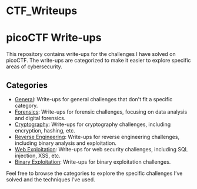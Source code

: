 # CTF_Writeups

# picoCTF Write-ups

This repository contains write-ups for the challenges I have solved on picoCTF. The write-ups are categorized to make it easier to explore specific areas of cybersecurity.

## Categories
- [General](./General): Write-ups for general challenges that don't fit a specific category.
- [Forensics](./Forensics): Write-ups for forensic challenges, focusing on data analysis and digital forensics.
- [Cryptography](./Cryptography): Write-ups for cryptography challenges, including encryption, hashing, etc.
- [Reverse Engineering](./Reverse_Engineering): Write-ups for reverse engineering challenges, including binary analysis and exploitation.
- [Web Exploitation](./Web_Exploitation): Write-ups for web security challenges, including SQL injection, XSS, etc.
- [Binary Exploitation](./Binary_Exploitation): Write-ups for binary exploitation challenges.    



Feel free to browse the categories to explore the specific challenges I’ve solved and the techniques I’ve used.

